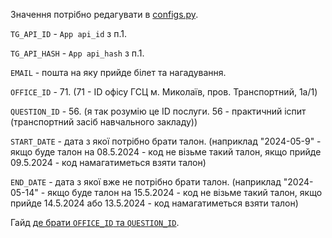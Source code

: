 Значення потрібно редагувати в [configs.py](/subscriber/configs.py).

`TG_API_ID` - `App api_id` з п.1.

`TG_API_HASH` - `App api_hash` з п.1.

`EMAIL` - пошта на яку прийде білет та нагадування.

`OFFICE_ID` - 71. (71 - ID офісу ГСЦ м. Миколаїв, пров. Транспортний, 1а/1)

`QUESTION_ID` - 56. (я так розумію це ID послуги. 56 - практичний іспит (транспортний засіб навчального закладу))

`START_DATE` - дата з якої потрібно брати талон. (наприклад "2024-05-9" - якщо буде талон на 08.5.2024 - код не візьме
такий талон, якщо прийде 09.5.2024 - код намагатиметься взяти талон)

`END_DATE` - дата з якої вже не потрібно брати талон. (наприклад "2024-05-14" - якщо буде талон на 15.5.2024 - код не
візьме такий талон, якщо прийде 14.5.2024 або 13.5.2024 - код намагатиметься взяти талон)

Гайд [де брати `OFFICE_ID` та `QUESTION_ID`](/content/configs/browser_requests/pract_ispt_id.md).
